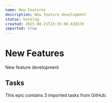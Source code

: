 ```yaml
---
name: New Features
description: New feature development
status: backlog
created: 2025-08-21T23:35:08.638370
imported: true
---
```


# New Features

New feature development

## Tasks

This epic contains 3 imported tasks from GitHub.
